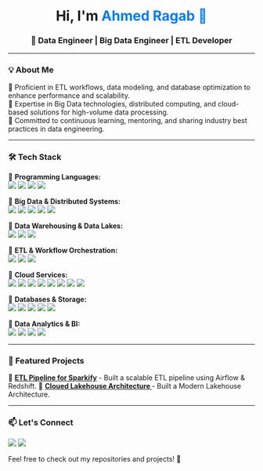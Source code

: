 <div align="center">
  <h1>Hi, I'm <span style="color: #007BFF;">Ahmed Ragab 👋</span></h1>
  <h3>🚀 Data Engineer | Big Data Engineer | ETL Developer</h3>
</div>

---

### 💡 About Me

🔹 Proficient in ETL workflows, data modeling, and database optimization to enhance performance and scalability.  
🔹 Expertise in Big Data technologies, distributed computing, and cloud-based solutions for high-volume data processing.  
🔹 Committed to continuous learning, mentoring, and sharing industry best practices in data engineering.  

---

### 🛠 Tech Stack

🔹 **Programming Languages:**  
<img src="https://img.shields.io/badge/Python-306998?style=flat&logo=python&logoColor=white"> <img src="https://img.shields.io/badge/SQL-025E8C?style=flat&logo=postgresql&logoColor=white"> <img src="https://img.shields.io/badge/Bash-4EAA25?style=flat&logo=gnu-bash&logoColor=white"> <img src="https://img.shields.io/badge/Shell%20Scripting-0078D4?style=flat&logo=powershell&logoColor=white">  

🔹 **Big Data & Distributed Systems:**  
<img src="https://img.shields.io/badge/Apache%20Spark-E25A1C?style=flat&logo=apachespark&logoColor=white"> <img src="https://img.shields.io/badge/Apache%20Hadoop-FCCB06?style=flat&logo=apachehadoop&logoColor=black"> <img src="https://img.shields.io/badge/Apache%20Hive-E48E00?style=flat&logo=apachehive&logoColor=black"> <img src="https://img.shields.io/badge/Apache%20Iceberg-1D80C3?style=flat&logo=apache&logoColor=white"> <img src="https://img.shields.io/badge/Apache%20Impala-A2261E?style=flat&logo=apache&logoColor=white">  

🔹 **Data Warehousing & Data Lakes:**  
<img src="https://img.shields.io/badge/Amazon%20Redshift-6E57E0?style=flat&logo=amazonaws&logoColor=white"> <img src="https://img.shields.io/badge/HDFS-004E7C?style=flat&logo=apachehadoop&logoColor=white"> <img src="https://img.shields.io/badge/Amazon%20S3-559A35?style=flat&logo=amazons3&logoColor=white">  

🔹 **ETL & Workflow Orchestration:**  
<img src="https://img.shields.io/badge/Apache%20Airflow-007A88?style=flat&logo=apacheairflow&logoColor=white"> <img src="https://img.shields.io/badge/Apache%20Oozie-D95D02?style=flat"> <img src="https://img.shields.io/badge/Apache%20NiFi-006D77?style=flat&logo=apache&logoColor=white">  

🔹 **Cloud Services:**  
<img src="https://img.shields.io/badge/AWS-232F3E?style=flat&logo=amazonaws&logoColor=FF9900"> <img src="https://img.shields.io/badge/S3-559A35?style=flat&logo=amazons3&logoColor=white"> <img src="https://img.shields.io/badge/EC2-FF9900?style=flat&logo=amazonaws&logoColor=white"> <img src="https://img.shields.io/badge/Lambda-F7A80D?style=flat&logo=awslambda&logoColor=white"> <img src="https://img.shields.io/badge/Glue-8D44AD?style=flat&logo=apachehive&logoColor=white"> <img src="https://img.shields.io/badge/EMR-2F3E56?style=flat&logo=amazonaws&logoColor=white"> <img src="https://img.shields.io/badge/RDS-527FFF?style=flat&logo=amazonrds&logoColor=white"> <img src="https://img.shields.io/badge/VPC-0073E6?style=flat&logo=amazonaws&logoColor=white">  

🔹 **Databases & Storage:**  
<img src="https://img.shields.io/badge/PostgreSQL-316192?style=flat&logo=postgresql&logoColor=white"> <img src="https://img.shields.io/badge/MySQL-00758F?style=flat&logo=mysql&logoColor=white"> <img src="https://img.shields.io/badge/MongoDB-3FA037?style=flat&logo=mongodb&logoColor=white"> <img src="https://img.shields.io/badge/Cassandra-1287B1?style=flat&logo=apachecassandra&logoColor=white"> <img src="https://img.shields.io/badge/DynamoDB-466BB0?style=flat&logo=amazondynamodb&logoColor=white">  

🔹 **Data Analytics & BI:**  
<img src="https://img.shields.io/badge/Tibco%20Spotfire-0074A2?style=flat&logo=tibco&logoColor=white"> <img src="https://img.shields.io/badge/Power%20BI-F2C811?style=flat&logo=powerbi&logoColor=black"> <img src="https://img.shields.io/badge/Jupyter%20Notebooks-EF8236?style=flat&logo=jupyter&logoColor=white"> <img src="https://img.shields.io/badge/Excel-207245?style=flat&logo=microsoftexcel&logoColor=white">  

---

### 📌 Featured Projects

🚀 **[ETL Pipeline for Sparkify](#)** - Built a scalable ETL pipeline using Airflow & Redshift.
🚀 **[Cloued Lakehouse Architecture ](#)** - Built a Modern Lakehouse Architecture.

---

### 📫 Let's Connect
<p align="left">
    <a href="https://www.linkedin.com/in/ahmedragab-aq/"><img src="https://img.shields.io/badge/LinkedIn-0077B5?style=flat&logo=linkedin&logoColor=white"></a>
    <a href="https://github.com/AhmedRagab01"><img src="https://img.shields.io/badge/GitHub-181717?style=flat&logo=github&logoColor=white"></a>
</p>

Feel free to check out my repositories and projects! 🚀

